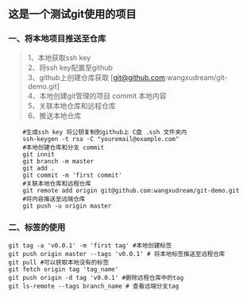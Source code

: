 ## 这是一个测试git使用的项目

### 一、将本地项目推送至仓库

> 1、本地获取ssh key  
> 2、将ssh key配置至github  
> 3、github上创建仓库获取  [git@github.com:wangxudream/git-demo.git]  
> 4、本地创建git管理的项目 commit 本地内容   
> 5、关联本地仓库和远程仓库  
> 6、推送本地仓库

```shell
    #生成ssh key 将公钥复制到github上 C盘 .ssh 文件夹内
    ssh-keygen -t rsa -C "youremail@example.com"
    #本地创建仓库和分支 commit
    git innit 
    git branch -m master
    git add .
    git commit -m 'first commit' 
    #关联本地仓库和远程仓库
    git remote add origin git@github.com:wangxudream/git-demo.git
    #将内容推送至远端仓库 
    git push -u origin master 
```
### 二、标签的使用
```shell
git tag -a 'v0.0.1' -m 'first tag' #本地创建标签
git push origin master --tags 'v0.0.1' # 将本地标签推送至远程仓库
git pull #可以获取本地没有的标签
git fetch origin tag 'tag_name'
git push origin -d tag 'v0.0.1' #删除远程仓库中的tag
git ls-remote --tags branch_name # 查看远端分支tag
```
  